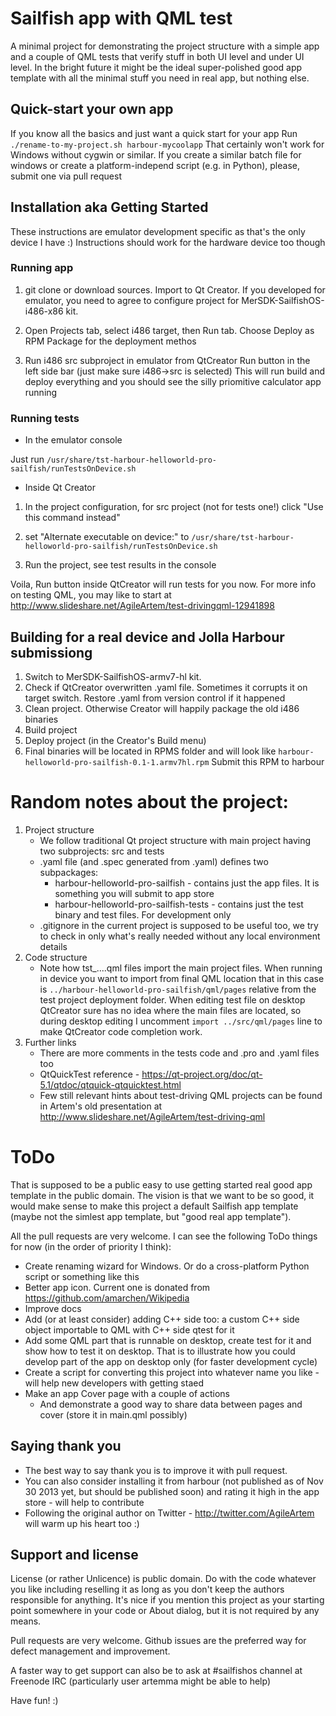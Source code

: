 Sailfish app with QML test
=========

A minimal project for demonstrating the project structure with a simple app and a couple of QML tests that verify stuff in both UI level and under UI level. In the bright future it might be the ideal super-polished good app template with all the minimal stuff you need in real app, but nothing else.

Quick-start your own app
------------
If you know all the basics and just want a quick start for your app
Run `./rename-to-my-project.sh harbour-mycoolapp`
That certainly won't work for Windows without cygwin or similar. If you create a similar batch file for windows or create a platform-independ script (e.g. in Python), please, submit one via pull request

Installation aka Getting Started
------------

These instructions are emulator development specific as that's the only device I have :)
Instructions should work for the hardware device too though

### Running app
1. git clone or download sources. Import to Qt Creator. If you developed for emulator, you need to agree to configure project for MerSDK-SailfishOS-i486-x86 kit.

2. Open Projects tab, select i486 target, then Run tab. Choose Deploy as RPM Package for the deployment methos

3. Run i486 src subproject in emulator from QtCreator Run button in the left side bar (just make sure i486->src is selected)
This will run build and deploy everything and you should see the silly priomitive calculator app running

### Running tests
* In the emulator console

Just run `/usr/share/tst-harbour-helloworld-pro-sailfish/runTestsOnDevice.sh`

* Inside Qt Creator

1. In the project configuration, for src project (not for tests one!) click "Use this command instead"

2. set "Alternate executable on device:" to `/usr/share/tst-harbour-helloworld-pro-sailfish/runTestsOnDevice.sh`

3. Run the project, see test results in the console

Voila, Run button inside QtCreator will run tests for you now. For more info on testing QML, you may like to start at http://www.slideshare.net/AgileArtem/test-drivingqml-12941898

Building for a real device and Jolla Harbour submissiong
------------
1. Switch to MerSDK-SailfishOS-armv7-hl kit.
2. Check if QtCreator overwritten .yaml file. Sometimes it corrupts it on target switch. Restore .yaml from version control if it happened
3. Clean project. Otherwise Creator will happily package the old i486 binaries
4. Build project
5. Deploy project (in the Creator's Build menu)
6. Final binaries will be located in RPMS folder and will look like `harbour-helloworld-pro-sailfish-0.1-1.armv7hl.rpm` Submit this RPM to harbour

Random notes about the project:
=========

1. Project structure
    * We follow traditional Qt project structure with main project having two subprojects: src and tests
    * .yaml file (and .spec generated from .yaml) defines two subpackages:
        * harbour-helloworld-pro-sailfish - contains just the app files. It is something you will submit to app store
        * harbour-helloworld-pro-sailfish-tests - contains just the test binary and test files. For development only
    * .gitignore in the current project is supposed to be useful too, we try to check in only what's really needed without any local environment details
2. Code structure
    * Note how tst_....qml files import the main project files. When running in device you want to import from final QML location that in this case is `../harbour-helloworld-pro-sailfish/qml/pages` relative from the test project deployment folder. When editing test file on desktop QtCreator sure has no idea where the main files are located, so during desktop editing I uncomment `import ../src/qml/pages` line to make QtCreator code completion work.
3. Further links
    * There are more comments in the tests code and .pro and .yaml files too
    * QtQuickTest reference - https://qt-project.org/doc/qt-5.1/qtdoc/qtquick-qtquicktest.html
    * Few still relevant hints about test-driving QML projects can be found in Artem's old presentation at http://www.slideshare.net/AgileArtem/test-driving-qml


ToDo
=========
That is supposed to be a public easy to use getting started real good app template in the public domain. The vision is that we want to be so good, it would make sense to make this project a default Sailfish app template (maybe not the simlest app template, but "good real app template").

All the pull requests are very welcome. I can see the following ToDo things for now (in the order of priority I think):
* Create renaming wizard for Windows. Or do a cross-platform Python script or something like this
* Better app icon. Current one is donated from https://github.com/amarchen/Wikipedia
* Improve docs
* Add (or at least consider) adding C++ side too: a custom C++ side object importable to QML with C++ side qtest for it
* Add some QML part that is runnable on desktop, create test for it and show how to test it on desktop. That is to illustrate how you could develop part of the app on desktop only (for faster development cycle)
* Create a script for converting this project into whatever name you like - will help new developers with getting staed
* Make an app Cover page with a couple of actions
    * And demonstrate a good way to share data between pages and cover (store it in main.qml possibly)

Saying thank you
-------------
* The best way to say thank you is to improve it with pull request.
* You can also consider installing it from harbour (not published as of Nov 30 2013 yet, but should be published soon) and rating it high in the app store - will help to contribute
* Following the original author on Twitter - http://twitter.com/AgileArtem will warm up his heart too :)

Support and license
-------------------

License (or rather Unlicence) is public domain. Do with the code whatever you like including reselling it as long as you don't keep the authors responsible for anything. It's nice if you mention this project as your starting point somewhere in your code or About dialog, but it is not required by any means.

Pull requests are very welcome. Github issues are the preferred way for defect management and improvement.

A faster way to get support can also be to ask at #sailfishos channel at Freenode IRC (particularly user artemma might be able to help)

Have fun! :)